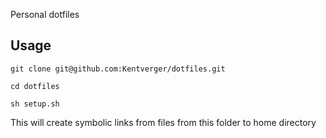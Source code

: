 Personal dotfiles

## Usage
`git clone git@github.com:Kentverger/dotfiles.git`

`cd dotfiles`

`sh setup.sh`

This will create symbolic links from files from this folder to home directory
